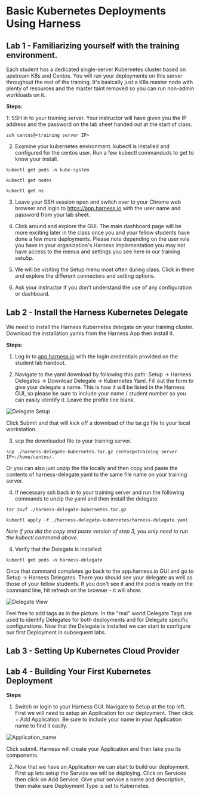 # Basic Kubernetes Deployments Using Harness #

## Lab 1 - Familiarizing yourself with the training environment.


Each student has a dedicated single-server Kubernetes cluster based on upstream K8s and Centos. You will run your deployments on this server throughout the rest of the training. It's basically just a K8s master node with plenty of resources and the master taint removed so you can run non-admin workloads on it. 

**Steps:**

1: SSH in to your training server. Your instructor will have given you the IP address and the password on the lab sheet handed out at the start of class. 

````ssh centos@<training server IP>````

2. Examine your kubernetes environment. kubectl is installed and configured for the centos user. Run a few kubectl commanduds to get to know your install.

````kubectl get pods -n kube-system````

````kubectl get nodes````

````kubectl get ns````

3. Leave your SSH session open and switch over to your Chrome web browser and login to https://app.harness.io with the user name and password from your lab sheet. 

4. Click around and explore the GUI. The main dashboard page will be more exciting later in the class once you and your fellow students have done a few more deployments. Please note depending on the user role you have in your organization's Harness implementation you may not have access to the menus and settings you see here in our training setu5p. 

5. We will be visiting the Setup menu most often during class. Click in there and explore the different connectors and setting options. 

6. Ask your instructor if you don't understand the use of any configuration or dashboard.

## Lab 2 - Install the Harness Kubernetes Delegate

We need to install the Harness Kubernetes delegate on your training cluster. Download the installation yamls from the Harness App then install it. 

**Steps:**

1. Log in to <a href="https://app.harness.io" _target="blank">app.harness.io</a> with the login credentials provided on the student lab handout.

2. Navigate to the yaml download by following this path: Setup -> Harness Delegates -> Download Delegate -> Kubernetes Yaml. Fill out the form to give your delegate a name. This is how it will be listed in the Harness GUI, so please be sure to include your name / student number so you can easily identify it. Leave the profile line blank. 

![Delegate Setup](/images/delegate_setup.png)

Click Submit and that will kick off a download of the tar.gz file to your local workstation. 

3. scp the downloaded file to your training server. 

````scp ./harness-delegate-kubernetes.tar.gz centos@<training server IP>:/home/centos/.````

Or you can also just unzip the file locally and then copy and paste the contents of harness-delegate.yaml to the same file name on your training server. 

4. If necessary ssh back in to your training server and run the following commands to unzip the yaml and then install the delegate:

````tar zxvf ./harness-delegate-kubernetes.tar.gz````

````kubectl apply -f ./harness-delegate-kubernetes/harness-delegate.yaml````

_Note if you did the copy and paste version of step 3, you only need to run the kubectl command above._

4. Verify that the Delegate is installed:

````kubectl get pods -n harness-delegate````

Once that command completes go back to the app.harness.io GUI and go to Setup -> Harness Delegates. There you should see your delegate as well as those of your fellow students. If you don't see it and the pod is ready on the command line, hit refresh on the browser - it will show.

![Delegate View](/images/delegate_view.png)

Feel free to add tags as in the picture. In the "real" world Delegate Tags are used to identify Delegates for both deployments and for Delegate specific configurations. Now that the Delegate is installed we can start to configure our first Deployment in subsequent labs. 

## Lab 3 - Setting Up Kubernetes Cloud Provider

## Lab 4 - Building Your First Kubernetes Deployment

**Steps**

1. Switch or login to your Harness GUI. Navigate to Setup at the top left. First we will need to setup an Application for our deployment. Then click + Add Application. Be sure to include your name in your Application name to find it easily.

![Application_name](/images/application_nm.png)

Click submit. Harness will create your Application and then take you its components. 

2. Now that we have an Application we can start to build our deployment. First up lets setup the Service we will be deploying. Click on Services then click on Add Service. Give your service a name and description, then make sure Deployment Type is set to Kubernetes. 
